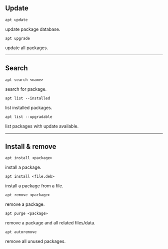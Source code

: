 ## Update

```
apt update
```

update package database.

```
apt upgrade
```

update all packages.

___

## Search

```
apt search <name>
```

search for package.

```
apt list --installed
```

list installed packages.

```
apt list --upgradable
```

list packages with update available.

___

## Install & remove

```
apt install <package>
```

install a package.

```
apt install <file.deb>
```

install a package from a file.

```
apt remove <package>
```

remove a package.

```
apt purge <package>
```

remove a package and all related files/data.

```
apt autoremove
```

remove all unused packages.